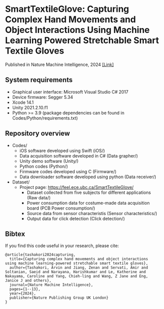 # SmartTextileGlove: Capturing Complex Hand Movements and Object Interactions Using Machine Learning Powered Stretchable Smart Textile Gloves

Published in Nature Machine Intelligence, 2024 [[Link]](https://www.nature.com/articles/s42256-023-00780-9)

## System requirements
- Graphical user interface: Microsoft Visual Studio C# 2017
- Device firmware: Segger 5.34
- Xcode 14.1
- Unity 2021.2.10.f1
- Python >= 3.9 (package dependencies can be found in Codes/Python/requirements.txt)
## Repository overview
- Codes/
  - iOS software developed using Swift (iOS/)
  - Data acquisition software developed in C# (Data grapher/)
  - Unity demo software (Unity/)
  - Python codes (Python/)
  - Firmware codes developed using C (Firmware/)
  - Data downloader software developed using python (Data receiver/)
- Dataset/
  - Project page: https://feel.ece.ubc.ca/SmartTextileGlove/
    - Dataset collected from five subjects for different applications (Raw data/)
    - Power consumption data for costume-made data acquisition board (PCB Power consumption/)
    - Source data from sensor characteristis (Sensor characteristics/)
    - Output data for click detection (Click detection/)

## Bibtex
If you find this code useful in your research, please cite:

```
@article{tashakori2024capturing,
  title={Capturing complex hand movements and object interactions using machine learning-powered stretchable smart textile gloves},
  author={Tashakori, Arvin and Jiang, Zenan and Servati, Amir and Soltanian, Saeid and Narayana, Harishkumar and Le, Katherine and Nakayama, Caroline and Yang, Chieh-ling and Wang, Z Jane and Eng, Janice J and others},
  journal={Nature Machine Intelligence},
  pages={1--13},
  year={2024},
  publisher={Nature Publishing Group UK London}
}
```

